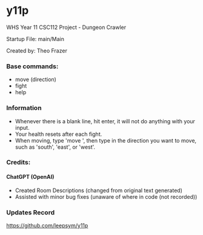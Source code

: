 # y11p
WHS Year 11 CSC112 Project - Dungeon Crawler

Startup File: main/Main

Created by: Theo Frazer

### **Base commands:**

- move (direction)
- fight
- help

### Information
- Whenever there is a blank line, hit enter, it will not do anything with your input.
- Your health resets after each fight.
- When moving, type 'move ', then type in the direction you want to move, such as 'south', 'east', or 'west'.

### Credits:
#### ChatGPT (OpenAI)
- Created Room Descriptions (changed from original text generated)
- Assisted with minor bug fixes (unaware of where in code (not recorded))

### Updates Record
https://github.com/leepsym/y11p
